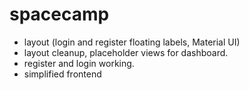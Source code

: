 # spacecamp

- layout (login and register floating labels, Material UI)
- layout cleanup, placeholder views for dashboard.
- register and login working.
- simplified frontend
